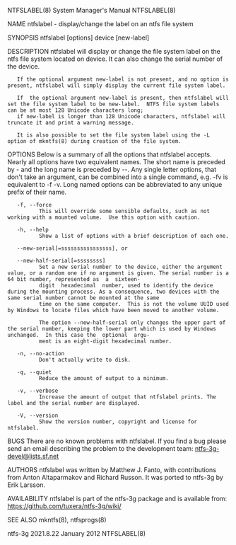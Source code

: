 NTFSLABEL(8)                                                                      System Manager's Manual                                                                     NTFSLABEL(8)

NAME
       ntfslabel - display/change the label on an ntfs file system

SYNOPSIS
       ntfslabel [options] device [new-label]

DESCRIPTION
       ntfslabel will display or change the file system label on the ntfs file system located on device.  It can also change the serial number of the device.

       If the optional argument new-label is not present, and no option is present, ntfslabel will simply display the current file system label.

       If  the optional argument new-label is present, then ntfslabel will set the file system label to be new-label.  NTFS file system labels can be at most 128 Unicode characters long;
       if new-label is longer than 128 Unicode characters, ntfslabel will truncate it and print a warning message.

       It is also possible to set the file system label using the -L option of mkntfs(8) during creation of the file system.

OPTIONS
       Below is a summary of all the options that ntfslabel accepts.  Nearly all options have two equivalent names.  The short name is preceded by - and the long name is preceded by  --.
       Any  single  letter  options,  that  don't take an argument, can be combined into a single command, e.g.  -fv is equivalent to -f -v.  Long named options can be abbreviated to any
       unique prefix of their name.

       -f, --force
              This will override some sensible defaults, such as not working with a mounted volume.  Use this option with caution.

       -h, --help
              Show a list of options with a brief description of each one.

       --new-serial[=ssssssssssssssss], or

       --new-half-serial[=ssssssss]
              Set a new serial number to the device, either the argument value, or a random one if no argument is given. The serial number is a 64 bit number, represented as  a  sixteen-
              digit  hexadecimal  number, used to identify the device during the mounting process. As a consequence, two devices with the same serial number cannot be mounted at the same
              time on the same computer.  This is not the volume UUID used by Windows to locate files which have been moved to another volume.

              The option --new-half-serial only changes the upper part of the serial number, keeping the lower part which is used by Windows unchanged.  In this case the  optional  argu‐
              ment is an eight-digit hexadecimal number.

       -n, --no-action
              Don't actually write to disk.

       -q, --quiet
              Reduce the amount of output to a minimum.

       -v, --verbose
              Increase the amount of output that ntfslabel prints. The label and the serial number are displayed.

       -V, --version
              Show the version number, copyright and license for ntfslabel.

BUGS
       There are no known problems with ntfslabel.  If you find a bug please send an email describing the problem to the development team:
       ntfs-3g-devel@lists.sf.net

AUTHORS
       ntfslabel was written by Matthew J. Fanto, with contributions from Anton Altaparmakov and Richard Russon.  It was ported to ntfs-3g by Erik Larsson.

AVAILABILITY
       ntfslabel is part of the ntfs-3g package and is available from:
       https://github.com/tuxera/ntfs-3g/wiki/

SEE ALSO
       mkntfs(8), ntfsprogs(8)

ntfs-3g 2021.8.22                                                                      January 2012                                                                           NTFSLABEL(8)
